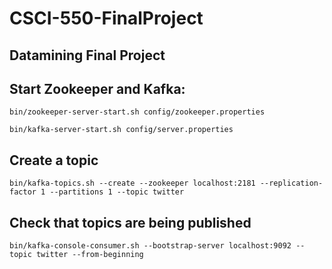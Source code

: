 # CSCI-550-FinalProject
## Datamining Final Project

## Start Zookeeper and Kafka:
`bin/zookeeper-server-start.sh config/zookeeper.properties`

`bin/kafka-server-start.sh config/server.properties`

## Create a topic
`bin/kafka-topics.sh --create --zookeeper localhost:2181 --replication-factor 1 --partitions 1 --topic twitter`

## Check that topics are being published
`bin/kafka-console-consumer.sh --bootstrap-server localhost:9092 --topic twitter --from-beginning`
